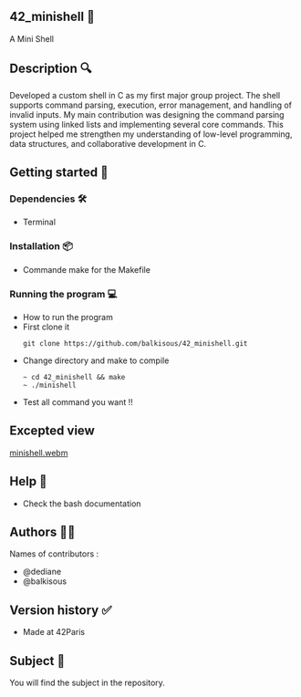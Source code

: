 ## 42_minishell 🐚
A Mini Shell 

## Description 🔍
Developed a custom shell in C as my first major group project. The shell supports command parsing, execution, error management, and handling of invalid inputs. My main contribution was designing the command parsing system using linked lists and implementing several core commands. This project helped me strengthen my understanding of low-level programming, data structures, and collaborative development in C.

## Getting started 🏁

### Dependencies 🛠️
* Terminal
    

### Installation 📦
* Commande make for the Makefile 

### Running the program 💻
* How to run the program
* First clone it
  ```
  git clone https://github.com/balkisous/42_minishell.git
  ```
* Change directory and make to compile
  ```
  ~ cd 42_minishell && make
  ~ ./minishell
  ```
* Test all command you want !!
  
## Excepted view
[minishell.webm](https://github.com/balkisous/42_minishell/assets/76943138/7210625e-5920-404e-963b-94a29fd0d647)

## Help 🛟
* Check the bash documentation
    
## Authors 👩‍💻
Names of contributors :
* @dediane
* @balkisous

## Version history ✅
* Made at 42Paris 

## Subject 📝
You will find the subject in the repository.
